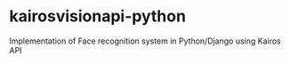 # kairosvisionapi-python
Implementation of Face recognition system in Python/Django using Kairos API
